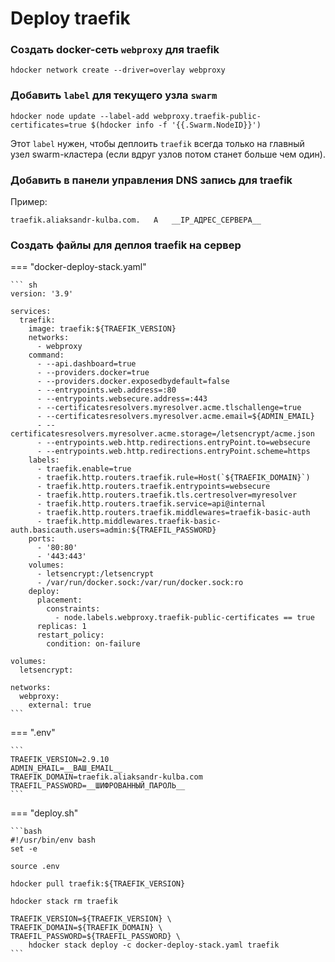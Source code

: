 # Deploy traefik



### Создать docker-сеть `webproxy` для traefik

```shell
hdocker network create --driver=overlay webproxy
```



### Добавить `label` для текущего узла `swarm`

```shell
hdocker node update --label-add webproxy.traefik-public-certificates=true $(hdocker info -f '{{.Swarm.NodeID}}')
```

Этот `label` нужен, чтобы деплоить `traefik` всегда только на главный узел swarm-кластера
(если вдруг узлов потом станет больше чем один).



### Добавить в панели управления DNS запись для traefik

Пример:

```
traefik.aliaksandr-kulba.com.   A   __IP_АДРЕС_СЕРВЕРА__
```



### Создать файлы для деплоя traefik на сервер

=== "docker-deploy-stack.yaml"

    ``` sh
    version: '3.9'

    services:
      traefik:
        image: traefik:${TRAEFIK_VERSION}
        networks:
          - webproxy
        command:
          - --api.dashboard=true
          - --providers.docker=true
          - --providers.docker.exposedbydefault=false
          - --entrypoints.web.address=:80
          - --entrypoints.websecure.address=:443
          - --certificatesresolvers.myresolver.acme.tlschallenge=true
          - --certificatesresolvers.myresolver.acme.email=${ADMIN_EMAIL}
          - --certificatesresolvers.myresolver.acme.storage=/letsencrypt/acme.json
          - --entrypoints.web.http.redirections.entryPoint.to=websecure
          - --entrypoints.web.http.redirections.entryPoint.scheme=https
        labels:
          - traefik.enable=true
          - traefik.http.routers.traefik.rule=Host(`${TRAEFIK_DOMAIN}`)
          - traefik.http.routers.traefik.entrypoints=websecure
          - traefik.http.routers.traefik.tls.certresolver=myresolver
          - traefik.http.routers.traefik.service=api@internal
          - traefik.http.routers.traefik.middlewares=traefik-basic-auth
          - traefik.http.middlewares.traefik-basic-auth.basicauth.users=admin:${TRAEFIL_PASSWORD}
        ports:
          - '80:80'
          - '443:443'
        volumes:
          - letsencrypt:/letsencrypt
          - /var/run/docker.sock:/var/run/docker.sock:ro
        deploy:
          placement:
            constraints:
              - node.labels.webproxy.traefik-public-certificates == true
          replicas: 1
          restart_policy:
            condition: on-failure

    volumes:
      letsencrypt:

    networks:
      webproxy:
        external: true
    ```

=== ".env"

    ```
    TRAEFIK_VERSION=2.9.10
    ADMIN_EMAIL=__ВАШ_EMAIL__
    TRAEFIK_DOMAIN=traefik.aliaksandr-kulba.com
    TRAEFIL_PASSWORD=__ШИФРОВАННЫЙ_ПАРОЛЬ__
    ```

=== "deploy.sh"

    ```bash
    #!/usr/bin/env bash
    set -e

    source .env

    hdocker pull traefik:${TRAEFIK_VERSION}

    hdocker stack rm traefik

    TRAEFIK_VERSION=${TRAEFIK_VERSION} \
    TRAEFIK_DOMAIN=${TRAEFIK_DOMAIN} \
    TRAEFIL_PASSWORD=${TRAEFIL_PASSWORD} \
        hdocker stack deploy -c docker-deploy-stack.yaml traefik
    ```
